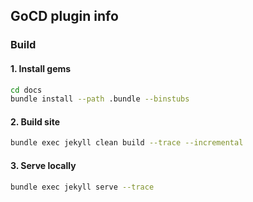 ## GoCD plugin info

### Build 

#### 1. Install gems
```bash
cd docs
bundle install --path .bundle --binstubs
```

#### 2. Build site
```bash
bundle exec jekyll clean build --trace --incremental
```

#### 3. Serve locally
```bash
bundle exec jekyll serve --trace
```
